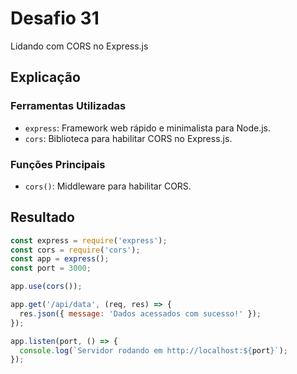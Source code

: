 # Desafio 31

Lidando com CORS no Express.js

## Explicação

### Ferramentas Utilizadas

- `express`: Framework web rápido e minimalista para Node.js.
- `cors`: Biblioteca para habilitar CORS no Express.js.

### Funções Principais

- `cors()`: Middleware para habilitar CORS.

## Resultado

```js
const express = require('express');
const cors = require('cors');
const app = express();
const port = 3000;

app.use(cors());

app.get('/api/data', (req, res) => {
  res.json({ message: 'Dados acessados com sucesso!' });
});

app.listen(port, () => {
  console.log(`Servidor rodando em http://localhost:${port}`);
});
```